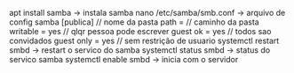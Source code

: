 apt install samba -> instala samba
nano /etc/samba/smb.conf -> arquivo de config samba
  [publica] // nome da pasta
  path = <caminho> // caminho da pasta
  writable = yes // qlqr pessoa pode escrever
  guest ok = yes // todos sao convidados
  guest only = yes // sem restrição de usuario
systemctl restart smbd -> restart o servico do samba
systemctl status smbd -> status do servico samba
systemctl enable smbd -> inicia com o servidor